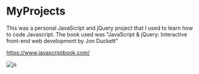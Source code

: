 # MyProjects
This was a personal JavaScript and jQuery project that I used to learn how to code Javascript. The book used was "JavaScript & jQuery: Interactive front-end web development by Jon Duckett"

https://www.javascriptbook.com/

![js](https://user-images.githubusercontent.com/53013549/234251487-5a390b6c-d314-43b0-9ca6-c9868a252090.png)



